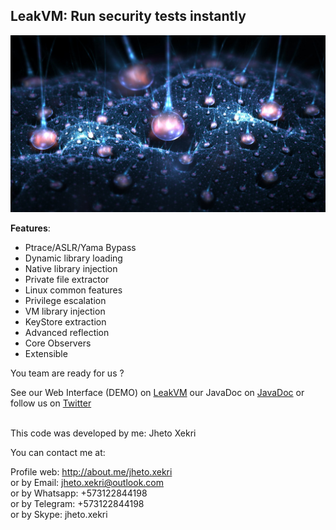 <h2>LeakVM: Run security tests instantly</h2>

![LeakVM](LeakVM.jpg)

<b>Features</b>:<br>
* Ptrace/ASLR/Yama Bypass<br>
* Dynamic library loading<br>
* Native library injection<br>
* Private file extractor<br>
* Linux common features<br>
* Privilege escalation<br>
* VM library injection<br>
* KeyStore extraction<br>
* Advanced reflection<br>
* Core Observers<br>
* Extensible<br>

You team are ready for us ?<br>

See our Web Interface (DEMO) on [LeakVM](https://jhetox.github.io/LeakVM/) our JavaDoc on [JavaDoc](https://jhetox.github.io/LeakVM/javadoc/) or follow us on [Twitter](https://twitter.com/search?q=%23LeakVM)<br><br>

This code was developed by me: Jheto Xekri<br>

You can contact me at:<br>

Profile web: http://about.me/jheto.xekri<br>
or by Email: jheto.xekri@outlook.com<br>
or by Whatsapp: +573122844198<br>
or by Telegram: +573122844198<br>
or by Skype: jheto.xekri<br>
